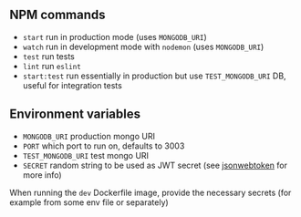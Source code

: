 ## NPM commands

* `start` run in production mode (uses `MONGODB_URI`)
* `watch` run in development mode with `nodemon` (uses `MONGODB_URI`)
* `test` run tests
* `lint` run `eslint`
* `start:test` run essentially in production but use `TEST_MONGODB_URI` DB, useful for integration tests

## Environment variables

* `MONGODB_URI` production mongo URI
* `PORT` which port to run on, defaults to 3003
* `TEST_MONGODB_URI` test mongo URI
* `SECRET` random string to be used as JWT secret (see [jsonwebtoken](https://github.com/auth0/node-jsonwebtoken) for more info)

When running the `dev` Dockerfile image, provide the necessary secrets (for example from some env file or separately)

